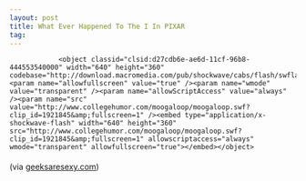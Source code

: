 ```yaml
---
layout: post
title: What Ever Happened To The I In PIXAR
tag: 
---
```



                <object classid="clsid:d27cdb6e-ae6d-11cf-96b8-444553540000" width="640" height="360" codebase="http://download.macromedia.com/pub/shockwave/cabs/flash/swflash.cab#version=6,0,40,0"><param name="allowfullscreen" value="true" /><param name="wmode" value="transparent" /><param name="allowScriptAccess" value="always" /><param name="src" value="http://www.collegehumor.com/moogaloop/moogaloop.swf?clip_id=1921845&amp;fullscreen=1" /><embed type="application/x-shockwave-flash" width="640" height="360" src="http://www.collegehumor.com/moogaloop/moogaloop.swf?clip_id=1921845&amp;fullscreen=1" allowscriptaccess="always" wmode="transparent" allowfullscreen="true"></embed></object>
<div style="padding: 5px 0pt; text-align: left; width: 640px;">(via <a href="http://www.geeksaresexy.net/2009/10/19/pixar-intro-parody/">geeksaresexy.com</a>)</div>
            
